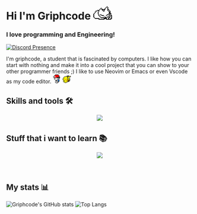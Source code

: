 # Hi I'm Griphcode <img src="https://github.com/GriphcodeDev/GriphcodeDev/blob/main/oneko_sleep.gif" alt="oneko" style="width: 50px; height: auto;" />

### I love programming and Engineering!  

[![Discord Presence](https://lanyard.cnrad.dev/api/830771139486679100?theme=dark)](https://discord.com/users/830771139486679100)


I'm griphcode, a student that is fascinated by computers. I like how you can start with nothing and make it into a cool project that you can show to your other programmer friends ;) 
I like to use Neovim or Emacs or even Vscode as my code editor.  <img src="https://github.com/GriphcodeDev/GriphcodeDev/blob/main/pokemon.gif" alt="oneko" style="width: 50px; height: auto;" />

 ##  Skills and tools 🛠️
<p align="center">
  <a href="https://skillicons.dev">
    <img src="https://skillicons.dev/icons?i=rust,python,javascript,bash,react,electron,tauri,html,css,neovim,obsidian,nix,git,cloudflare" />
  </a>
</p>

## Stuff that i want to learn 📚
<p align="center">
  <a href="https://skillicons.dev">
    <img src="https://skillicons.dev/icons?i=c,cpp,cs,nim,lua" />
  </a>
</p>

<br />

## My stats 📊
![Griphcode's GitHub stats](https://github-readme-stats.vercel.app/api?username=griphcodedev&show_icons=true&theme=tokyonight)
![Top Langs](https://github-readme-stats.vercel.app/api/top-langs/?username=griphcodedev&langs_count=8&theme=tokyonight)

